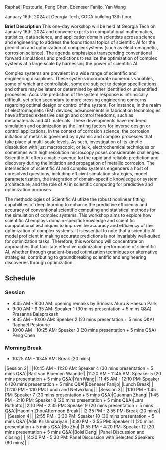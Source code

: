 Raphaël Pestourie, Peng Chen, Ebeneser Fanijo, Yan Wang

January 16th, 2024 at Georgia Tech, CODA building 13th floor.

**Brief Description** This one-day workshop will be held at Georgia Tech on January 16th, 2024 and convene experts in computational mathematics, statistics, data science, and application domain scientists across science and engineering to address the foundational topics of scientific AI for the prediction and optimization of complex systems (such as electromagnetic, corrosion science). The agenda emphasizes transcending conventional forward simulations and predictions to realize the optimization of complex systems at a large scale by harnessing the power of scientific AI. 
 
Complex systems are prevalent in a wide range of scientific and engineering disciplines. These systems incorporate numerous variables, some of which are controllable, some are subject to design specifications, and others may be latent or determined by either identified or unidentified processes. Accurate prediction of the system response is intrinsically difficult, yet often secondary to more pressing engineering concerns regarding optimal design or control of the system. For instance, in the realm of electromagnetic (EM) devices, advancements in fabrication technologies have afforded extensive design and control freedoms, such as metamaterials and 4D materials. These developments have rendered simulation and optimization as the limiting factors for inverse design or control applications. In the context of corrosion science, the corrosion initiation of metals is governed by dynamic and complex processes that take place at multi-scale levels. As such, investigation of its kinetic dissolution with just macroscopic, or bulk, electrochemical techniques or sometimes with high resolution microscopy poses considerable challenges. Scientific AI offers a viable avenue for the rapid and reliable prediction and discovery during the initiation and propagation of metallic corrosion. The intersection of scientific AI and complex systems engenders a host of unresolved questions, including efficient simulation strategies, model parameterization, the integration of domain-specific knowledge or system architecture, and the role of AI in scientific computing for predictive and optimization purposes. 
 
The methodologies of Scientific AI utilize the robust nonlinear fitting capabilities of deep learning to enhance the predictive efficiency and accuracy of conventional scientific computing and statistical methods for the simulation of complex systems. This workshop aims to explore how scientific AI employs domain-specific knowledge and scientific computational techniques to improve the accuracy and efficiency of the optimization of complex systems. It is essential to note that a scientific AI model proficient in making accurate predictions is not invariably well-suited for optimization tasks. Therefore, this workshop will concentrate on approaches that facilitate effective optimization performance of scientific AI, whether through gradient-based optimization techniques or alternative strategies, contributing to groundbreaking scientific and engineering discoveries through optimization. 

## Schedule

### Session

- 8:45 AM - 9:00 AM: opening remarks by Srinivas Aluru & Haesun Park
- 9:00 AM - 9:35 AM: Speaker 1 (30 mins presentation + 5 mins Q&A) Prasanna Balaprakash
- 9:35 AM - 10:00 AM: Speaker 2 (20 mins presentation + 5 mins Q&A) Raphaël Pestourie
- 10:00 AM - 10:25 AM: Speaker 3 (20 mins presentation + 5 mins Q&A) Peng Chen

### Morning Break
- 10:25 AM - 10:45 AM: Break (20 mins)

|Session 2| |
|10:45 AM - 11:20 AM: Speaker 4 (30 mins presentation + 5 mins Q&A)|Bart van Bloemen Waander|
|11:20 AM - 11:45 AM: Speaker 5 (20 mins presentation + 5 mins Q&A)|Yan Wang|
|11:45 AM - 12:10 PM: Speaker 6 (20 mins presentation + 5 mins Q&A)|Ebeneser Fanijo|
|Lunch Break| |
|12:10 PM - 1:10 PM: Lunch and Networking| |
|Session 3| |
|1:10 PM - 1:45 PM: Speaker 7 (30 mins presentation + 5 mins Q&A)|Guannan Zhang|
|1:45 PM - 2:10 PM: Speaker 8 (20 mins presentation + 5 mins Q&A)|Lars Ruthotto|
|2:10 PM - 2:35 PM: Speaker 9 (20 mins presentation + 5 mins Q&A)|Haomin ZhouAfternoon Break| |
|2:35 PM - 2:55 PM: Break (20 mins)| |
|Session 4| |
|2:55 PM - 3:30 PM: Speaker 10 (30 mins presentation + 5 mins Q&A)|Aditi Krishnapriyan|
|3:30 PM - 3:55 PM: Speaker 11 (20 mins presentation + 5 mins Q&A)|Bo Zhu|
|3:55 PM - 4:20 PM: Speaker 12 (20 mins presentation + 5 mins Q&A)|Bolei Deng|
|Panel Discussion and closing | |
|4:20 PM - 5:30 PM: Panel Discussion with Selected Speakers (60 mins)| |


